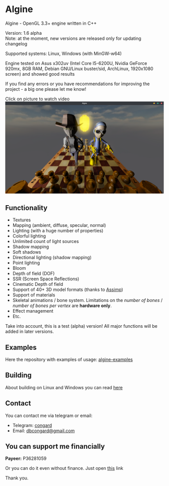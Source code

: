 # Algine

Algine - OpenGL 3.3+ engine written in C++

Version: 1.6 alpha
<br>Note: at the moment, new versions are released only for updating changelog

Supported systems: Linux, Windows (with MinGW-w64)

Engine tested on Asus x302uv (Intel Core I5-6200U, Nvidia GeForce 920mx, 8GB RAM, Debian GNU/Linux buster/sid, ArchLinux, 1920x1080 screen) and showed good results

If you find any errors or you have recommendations for improving the project - a big one please let me know!

Click on picture to watch video
[![Algine v1.6 alpha](pictures/1.png)](https://youtu.be/pYUXtRl-LTs)

## Functionality

*   Textures
*   Mapping (ambient, diffuse, specular, normal)
*   Lighting (with a huge number of properties)
*   Colorful lighting
*   Unlimited count of light sources
*   Shadow mapping
*   Soft shadows
*   Directional lighting (shadow mapping)
*   Point lighting
*   Bloom
*   Depth of field (DOF)
*   SSR (Screen Space Reflections)
*   Cinematic Depth of field
*   Support of 40+ 3D model formats (thanks to [Assimp](https://github.com/assimp/assimp))
*   Support of materials
*   Skeletal animations / bone system. Limitations on the _number of bones_ / _number of bones per vertex_ are **hardware only**.
*   Effect management
*   Etc.

Take into account, this is a test (alpha) version! All major functions will be added in later versions.

## Examples

Here the repository with examples of usage: [algine-examples](https://github.com/congard/algine-examples)

## Building

About building on Linux and Windows you can read [here](build.md)

## Contact

You can contact me via telegram or email:

*   Telegram: [congard](https://t.me/congard)
*   Email: [dbcongard@gmail.com](mailto:dbcongard@gmail.com)

## You can support me financially

<b>Payeer:</b> P36281059

Or you can do it even without finance. Just open [this](http://fainbory.com/8aWY) link

Thank you.
